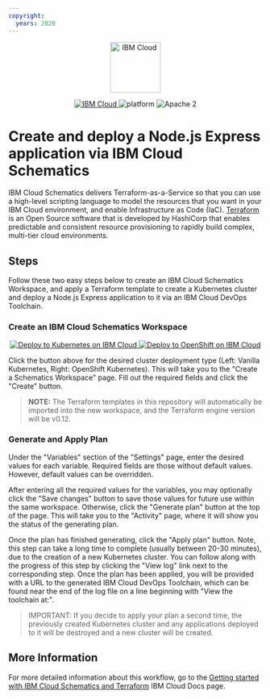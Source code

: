 ```yaml
---
copyright:
  years: 2020
---
```

<p align="center">
    <a href="https://cloud.ibm.com">
        <img src="https://cloud.ibm.com/media/docs/developer-appservice/resources/ibm-cloud.svg" height="100" alt="IBM Cloud">
    </a>
</p>

<p align="center">
    <a href="https://cloud.ibm.com">
    <img src="https://img.shields.io/badge/IBM%20Cloud-powered-blue.svg" alt="IBM Cloud">
    </a>
    <img src="https://img.shields.io/badge/platform-node-lightgrey.svg?style=flat" alt="platform">
    <img src="https://img.shields.io/badge/license-Apache2-blue.svg?style=flat" alt="Apache 2">
</p>

# Create and deploy a Node.js Express application via IBM Cloud Schematics

IBM Cloud Schematics delivers Terraform-as-a-Service so that you can use a high-level scripting language to model the resources that you want in your IBM Cloud environment, and enable Infrastructure as Code (IaC). [Terraform](https://www.terraform.io/) is an Open Source software that is developed by HashiCorp that enables predictable and consistent resource provisioning to rapidly build complex, multi-tier cloud environments.

## Steps

Follow these two easy steps below to create an IBM Cloud Schematics Workspace, and apply a Terraform template to create a Kubernetes cluster and deploy a Node.js Express application to it via an IBM Cloud DevOps Toolchain.

### Create an IBM Cloud Schematics Workspace

<p align="center">
    <a href="https://cloud.ibm.com/schematics/workspaces/create?repository=https://github.com/IBM-Cloud/Scalable-web-app-node/tree/master/terraform/kubernetes&terraform_version=terraform_v0.12">
    <img src="https://cloud.ibm.com/devops/setup/deploy/button_x2.png" alt="Deploy to Kubernetes on IBM Cloud">
    </a>
    <a href="https://cloud.ibm.com/schematics/workspaces/create?repository=https://github.com/IBM-Cloud/Scalable-web-app-node/tree/master/terraform/openshift&terraform_version=terraform_v0.12">
    <img src="https://cloud.ibm.com/devops/setup/deploy/button_x2.png" alt="Deploy to OpenShift on IBM Cloud">
    </a>
</p>

Click the button above for the desired cluster deployment type (Left: Vanilla Kubernetes, Right: OpenShift Kubernetes). This will take you to the "Create a Schematics Workspace" page. Fill out the required fields and click the "Create" button. 
> **NOTE:** The Terraform templates in this repository will automatically be imported into the new workspace, and the Terraform engine version will be v0.12.

### Generate and Apply Plan

Under the "Variables" section of the "Settings" page, enter the desired values for each variable. Required fields are those without default values. However, default values can be overridden.  

After entering all the required values for the variables, you may optionally click the "Save changes" button to save those values for future use within the same workspace. Otherwise, click the "Generate plan" button at the top of the page. This will take you to the "Activity" page, where it will show you the status of the generating plan.  

Once the plan has finished generating, click the "Apply plan" button. Note, this step can take a long time to complete (usually between 20-30 minutes), due to the creation of a new Kubernetes cluster. You can follow along with the progress of this step by clicking the "View log" link next to the corresponding step. Once the plan has been applied, you will be provided with a URL to the generated IBM Cloud DevOps Toolchain, which can be found near the end of the log file on a line beginning with "View the toolchain at:".



>IMPORTANT: If you decide to apply your plan a second time, the previously created Kubernetes cluster and any applications deployed to it will be destroyed and a new cluster will be created. 

## More Information

For more detailed information about this workflow, go to the [Getting started with IBM Cloud Schematics and Terraform](https://cloud.ibm.com/docs/schematics?topic=schematics-getting-started) IBM Cloud Docs page.